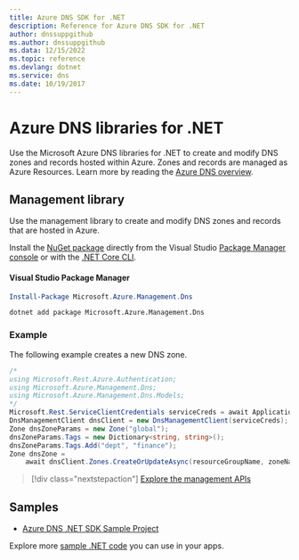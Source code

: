 ```yaml
---
title: Azure DNS SDK for .NET
description: Reference for Azure DNS SDK for .NET
author: dnssuppgithub
ms.author: dnssuppgithub
ms.data: 12/15/2022
ms.topic: reference
ms.devlang: dotnet
ms.service: dns
ms.date: 10/19/2017
---
```

# Azure DNS libraries for .NET

Use the Microsoft Azure DNS libraries for .NET to create and modify DNS zones and records hosted within Azure. Zones and records are managed as Azure Resources. Learn more by reading the [Azure DNS overview](/azure/dns/dns-overview).

## Management library

Use the management library to create and modify DNS zones and records that are hosted in Azure.

Install the [NuGet package](https://www.nuget.org/packages/Microsoft.Azure.Management.Dns) directly from the Visual Studio [Package Manager console][PackageManager] or with the [.NET Core CLI][DotNetCLI].

#### Visual Studio Package Manager

```powershell
Install-Package Microsoft.Azure.Management.Dns
```

```dotnetcli
dotnet add package Microsoft.Azure.Management.Dns
```

### Example

The following example creates a new DNS zone.

```csharp
/*
using Microsoft.Rest.Azure.Authentication;
using Microsoft.Azure.Management.Dns;
using Microsoft.Azure.Management.Dns.Models;
*/
Microsoft.Rest.ServiceClientCredentials serviceCreds = await ApplicationTokenProvider.LoginSilentAsync(tenantId, clientId, secret);
DnsManagementClient dnsClient = new DnsManagementClient(serviceCreds);            
Zone dnsZoneParams = new Zone("global");
dnsZoneParams.Tags = new Dictionary<string, string>();
dnsZoneParams.Tags.Add("dept", "finance");
Zone dnsZone =
    await dnsClient.Zones.CreateOrUpdateAsync(resourceGroupName, zoneName, dnsZoneParams, null, "*");
```

> [!div class="nextstepaction"]
> [Explore the management APIs](/dotnet/api/overview/azure/dns/management)

## Samples

* [Azure DNS .NET SDK Sample Project](https://www.microsoft.com/download/details.aspx?id=47268)

Explore more [sample .NET code](https://azure.microsoft.com/resources/samples/?platform=dotnet) you can use in your apps.

[PackageManager]: https://docs.microsoft.com/nuget/tools/package-manager-console
[DotNetCLI]: https://docs.microsoft.com/dotnet/core/tools/dotnet-add-package
